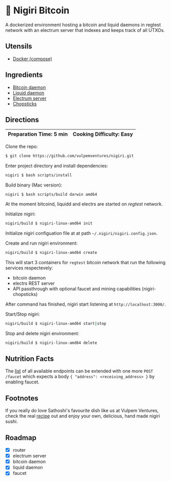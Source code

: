 # 🍣 Nigiri Bitcoin

A dockerized environment hosting a bitcoin and liquid daemons in regtest network with an electrum server that indexes and keeps track of all UTXOs.

## Utensils

* [Docker (compose)](https://docs.docker.com/compose/)

## Ingredients

* [Bitcoin daemon](https://bitcoin.org/en/bitcoin-core/)
* [Liquid daemon](https://blockstream.com/liquid/)
* [Electrum server](https://github.com/Blockstream/electrs)
* [Chopsticks](https://github.com/vulpemventures/nigiri-chopsticks)

## Directions

| Preparation Time: 5 min  | Cooking Difficulty: Easy |
| --- | --- |

Clone the repo:

```bash
$ git clone https://github.com/vulpemventures/nigiri.git
```

Enter project directory and install dependencies:

```bash
nigiri $ bash scripts/install
```

Build binary (Mac version):
```
nigiri $ bash scripts/build darwin amd64
```

At the moment bitcoind, liquidd and electrs are started on *regtest* network.

Initialize nigiri:

```bash
nigiri/build $ nigiri-linux-amd64 init
```

Initialize nigiri configuation file at at path `~/.nigiri/nigiri.config.json`.

Create and run nigiri environment:

```bash
nigiri/build $ nigiri-linux-amd64 create
```

This will start 3 containers for `regtest` bitcoin network that run the following services respectevely:

* bitcoin daemon
* electrs REST server
* API passthrough with optional faucet and mining capabilities (nigiri-chopsticks)

After command has finished, nigiri start listening at `http://localhost:3000/`.

Start/Stop nigiri:

```bash
nigiri/build $ nigiri-linux-amd64 start|stop
```

Stop and delete nigiri environment:

```bash
nigiri/build $ nigiri-linux-amd64 delete
```

## Nutrition Facts

The [list](https://github.com/blockstream/esplora/blob/master/API.md) of all available endpoints can be extended with one more `POST /faucet` which expects a body `{ "address": <receiving_address> }` by enabling faucet.

## Footnotes

If you really do love Sathoshi's favourite dish like us at Vulpem Ventures, check the real [recipe](https://www.allrecipes.com/recipe/228952/nigiri-sushi/) out and enjoy your own, delicious, hand made nigiri sushi.

## Roadmap

- [x] router
- [x] electrum server
- [x] bitcoin daemon
- [x] liquid daemon
- [x] faucet
